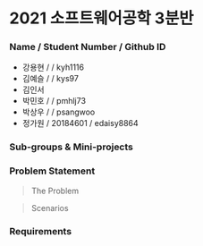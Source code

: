 # 2021 소프트웨어공학 3분반

### Name / Student Number / Github ID

- 강용현 /  / kyh1116
- 김예슬 /  / kys97
- 김인서
- 박민호 /  / pmhlj73
- 박상우 /  / psangwoo
- 정가원 / 20184601 / edaisy8864

### Sub-groups & Mini-projects

### Problem Statement
> The Problem
  
> Scenarios


### Requirements
